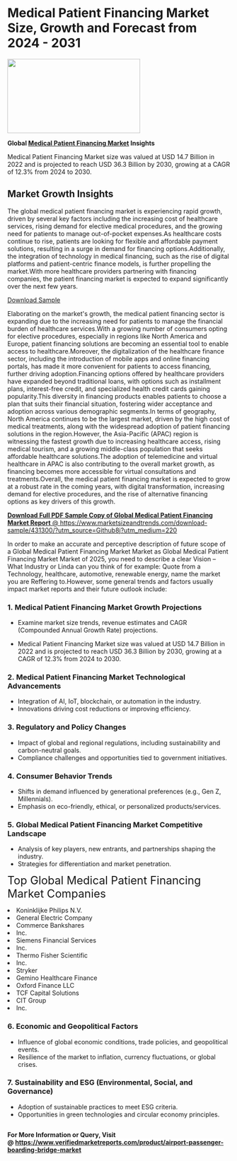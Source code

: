 <H1>Medical Patient Financing Market Size, Growth and Forecast from 2024 - 2031</H1><img class="aligncenter size-medium wp-image-584254" src="https://thirdeyenews.in/wp-content/uploads/2024/09/Global-Market-Research-300x168.jpeg" alt="" width="300" height="168" /><p><strong>Global&nbsp;<a href="https://www.marketsizeandtrends.com/download-sample/431300/?utm_source=Github8j?utm_medium=220">Medical Patient Financing Market</a> Insights</strong></p><p>Medical Patient Financing Market size was valued at USD 14.7 Billion in 2022 and is projected to reach USD 36.3 Billion by 2030, growing at a CAGR of 12.3% from 2024 to 2030.</p><p><h2>Market Growth Insights</h2> <p>The global medical patient financing market is experiencing rapid growth, driven by several key factors including the increasing cost of healthcare services, rising demand for elective medical procedures, and the growing need for patients to manage out-of-pocket expenses.As healthcare costs continue to rise, patients are looking for flexible and affordable payment solutions, resulting in a surge in demand for financing options.Additionally, the integration of technology in medical financing, such as the rise of digital platforms and patient-centric finance models, is further propelling the market.With more healthcare providers partnering with financing companies, the patient financing market is expected to expand significantly over the next few years.</p> <p><a href="#">Download Sample</a></p> <p>Elaborating on the market's growth, the medical patient financing sector is expanding due to the increasing need for patients to manage the financial burden of healthcare services.With a growing number of consumers opting for elective procedures, especially in regions like North America and Europe, patient financing solutions are becoming an essential tool to enable access to healthcare.Moreover, the digitalization of the healthcare finance sector, including the introduction of mobile apps and online financing portals, has made it more convenient for patients to access financing, further driving adoption.Financing options offered by healthcare providers have expanded beyond traditional loans, with options such as installment plans, interest-free credit, and specialized health credit cards gaining popularity.This diversity in financing products enables patients to choose a plan that suits their financial situation, fostering wider acceptance and adoption across various demographic segments.In terms of geography, North America continues to be the largest market, driven by the high cost of medical treatments, along with the widespread adoption of patient financing solutions in the region.However, the Asia-Pacific (APAC) region is witnessing the fastest growth due to increasing healthcare access, rising medical tourism, and a growing middle-class population that seeks affordable healthcare solutions.The adoption of telemedicine and virtual healthcare in APAC is also contributing to the overall market growth, as financing becomes more accessible for virtual consultations and treatments.Overall, the medical patient financing market is expected to grow at a robust rate in the coming years, with digital transformation, increasing demand for elective procedures, and the rise of alternative financing options as key drivers of this growth.</p> <p><a href="#"></p><p><span class=""><strong>Download Full PDF Sample Copy of Global Medical Patient Financing Market Report</strong> @ <a href="https://www.marketsizeandtrends.com/download-sample/431300/?utm_source=Github8j?utm_medium=220" target="_blank">https://www.marketsizeandtrends.com/download-sample/431300/?utm_source=Github8j?utm_medium=220</a></span></p><p>In order to make an accurate and perceptive description of future scope of a Global&nbsp;Medical Patient Financing Market Market as Global&nbsp;Medical Patient Financing Market Market of 2025, you need to describe a clear Vision &ndash; What Industry or Linda can you think of for example: Quote from a Technology, healthcare, automotive, renewable energy, name the market you are Reffering to.However, some general trends and factors usually impact market reports and their future outlook include:</p><h3>1.&nbsp;<strong>Medical Patient Financing Market Growth Projections</strong></h3><ul><li>Examine market size trends, revenue estimates and CAGR (Compounded Annual Growth Rate) projections.</li><li><p>Medical Patient Financing Market size was valued at USD 14.7 Billion in 2022 and is projected to reach USD 36.3 Billion by 2030, growing at a CAGR of 12.3% from 2024 to 2030.</p></li></ul><h3>2.&nbsp;<strong>Medical Patient Financing Market Technological Advancements</strong></h3><ul><li>Integration of AI, IoT, blockchain, or automation in the industry.</li><li>Innovations driving cost reductions or improving efficiency.</li></ul><h3>3.&nbsp;<strong>Regulatory and Policy Changes</strong></h3><ul><li>Impact of global and regional regulations, including sustainability and carbon-neutral goals.</li><li>Compliance challenges and opportunities tied to government initiatives.</li></ul><h3>4.&nbsp;<strong>Consumer Behavior Trends</strong></h3><ul><li>Shifts in demand influenced by generational preferences (e.g., Gen Z, Millennials).</li><li>Emphasis on eco-friendly, ethical, or personalized products/services.</li></ul><h3>5.&nbsp;<strong>Global Medical Patient Financing Market Competitive Landscape</strong></h3><ul><li>Analysis of key players, new entrants, and partnerships shaping the industry.</li><li>Strategies for differentiation and market penetration.</li></ul><p data-pm-slice="1 1 []"><span style="color: inherit; font-family: inherit; font-size: 25px;">Top Global Medical Patient Financing Market Companies</span></p><div class="" data-test-id=""><p><li>Koninklijke Philips N.V.</li><li> General Electric Company</li><li> Commerce Bankshares</li><li> Inc.</li><li> Siemens Financial Services</li><li> Inc.</li><li> Thermo Fisher Scientific</li><li> Inc.</li><li> Stryker</li><li> Gemino Healthcare Finance</li><li> Oxford Finance LLC</li><li> TCF Capital Solutions</li><li> CIT Group</li><li> Inc.</li></p></div><h3>6.&nbsp;<strong>Economic and Geopolitical Factors</strong></h3><ul><li>Influence of global economic conditions, trade policies, and geopolitical events.</li><li>Resilience of the market to inflation, currency fluctuations, or global crises.</li></ul><h3>7.&nbsp;<strong>Sustainability and ESG (Environmental, Social, and Governance)</strong></h3><ul><li>Adoption of sustainable practices to meet ESG criteria.</li><li>Opportunities in green technologies and circular economy principles.</li></ul><h2><strong style="font-size: 14px;">For More Information or Query, Visit @&nbsp;</strong><a style="background-color: #ffffff; font-size: 14px;" href="https://www.marketsizeandtrends.com/report/medical-patient-financing-market/" target="_blank">https://www.verifiedmarketreports.com/product/airport-passenger-boarding-bridge-market</a></h2>